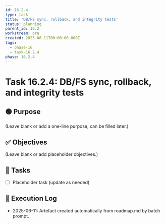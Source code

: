 ```yaml
---
id: 16.2.4
type: task
title: 'DB/FS sync, rollback, and integrity tests'
status: planning
parent_id: 16.2
workstream: ora
created: 2025-06-11T00:00:00.000Z
tags:
  - phase-16
  - task-16.2.4
phase: 16.2.4
---
```


# Task 16.2.4: DB/FS sync, rollback, and integrity tests

## 🟢 Purpose

(Leave blank or add a one-line purpose; can be filled later.)

## ✅ Objectives

(Leave blank or add placeholder objectives.)

## 🔨 Tasks

- [ ] Placeholder task (update as needed)

## 🧾 Execution Log

- 2025-06-11: Artefact created automatically from roadmap.md by batch prompt.
